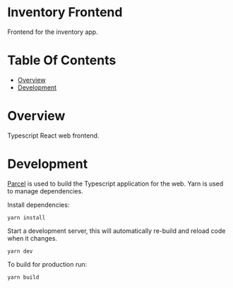 # Inventory Frontend
Frontend for the inventory app.

# Table Of Contents
- [Overview](#overview)
- [Development](#development)

# Overview
Typescript React web frontend.

# Development
[Parcel](https://parceljs.org/) is used to build the Typescript application for the web. Yarn is used to manage dependencies.

Install dependencies:

```
yarn install
```

Start a development server, this will automatically re-build and reload code when it changes.

```
yarn dev
```

To build for production run:

```
yarn build
```

